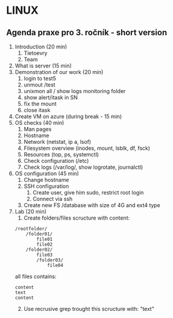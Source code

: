 # **LINUX**

## Agenda praxe pro 3. ročník - short version

1. Introduction (20 min)
    1. Tietoevry
    2. Team
2. What is server (15 min)
3. Demonstration of our work (20 min)
    1. login to test5
    2. unmout /test
    3. unixmon all / show logs monitoring folder
    4. show alert/itask in SN
    5. fix the mount
    6. close itask
4. Create VM on azure (during break - 15 min)
5. OS checks (40 min)
    1. Man pages
    2. Hostname    
    3. Network (netstat, ip a, lsof)
    4. Filesystem overview (inodes, mount, lsblk, df, fsck)
    5. Resources (top, ps, systemctl)
    6. Check configuration (/etc)
    7. Check logs (/var/log/, show logrotate, journalctl)
6. OS configuration (45 min)
    1. Change hostname
    2. SSH configuration
        1. Create user, give him sudo, restrict root login
        2. Connect via ssh
    3. Create new FS /database with size of 4G and ext4 type
7. Lab (20 min)
    1. Create folders/files scructure with content:
    ```
    /rootfolder/
        /folder01/
            file01
            file02
        /folder02/
            file03
            /folder03/
                file04
    ```
    all files contains:
    ```
    content
    text
    content
    ```
    2. Use recrusive grep trought this scructure with: "text"

